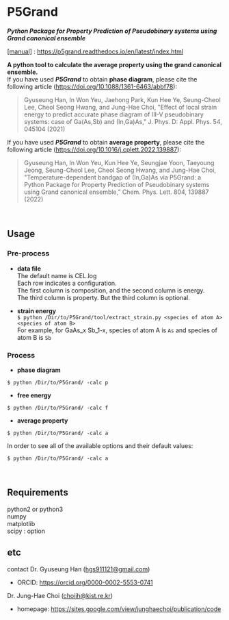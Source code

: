 P5Grand
=====

***Python Package for Property Prediction of Pseudobinary systems using Grand canonical ensemble***

[[manual]](https://p5grand.readthedocs.io/en/latest/index.html) : https://p5grand.readthedocs.io/en/latest/index.html

**A python tool to calculate the average property using the grand canonical ensemble.** <br>
If you have used ***P5Grand*** to obtain **phase diagram**, please cite the following article (https://doi.org/10.1088/1361-6463/abbf78): <br>
> Gyuseung Han, In Won Yeu, Jaehong Park, Kun Hee Ye, Seung-Cheol Lee, Cheol Seong Hwang, and Jung-Hae Choi, "Effect of local strain energy to predict accurate phase diagram of III-V pseudobinary systems: case of Ga(As,Sb) and (In,Ga)As," J. Phys. D: Appl. Phys. 54, 045104 (2021)

If you have used ***P5Grand*** to obtain **average property**, please cite the following article (https://doi.org/10.1016/j.cplett.2022.139887): <br>
> Gyuseung Han, In Won Yeu, Kun Hee Ye, Seungjae Yoon, Taeyoung Jeong, Seung-Cheol Lee, Cheol Seong Hwang, and Jung-Hae Choi, "Temperature-dependent bandgap of (In,Ga)As via P5Grand: a Python Package for Property Prediction of Pseudobinary systems using Grand canonical ensemble,” Chem. Phys. Lett. 804, 139887 (2022)

<br>

## Usage
### Pre-process
- **data file** <br>
The default name is CEL.log <br>
Each row indicates a configuration. <br>
The first column is composition, and the second column is energy. <br>
The third column is property. But the third column is optional. <br>

- **strain energy** <br>
```$ python /Dir/to/P5Grand/tool/extract_strain.py <species of atom A> <species of atom B>``` <br>
For example, for GaAs_x Sb_1-x, species of atom A is `As` and species of atom B is ``Sb``


### Process
- **phase diagram**
```
$ python /Dir/to/P5Grand/ -calc p
```
- **free energy**
```
$ python /Dir/to/P5Grand/ -calc f
```
- **average property**
```
$ python /Dir/to/P5Grand/ -calc a
```

In order to see all of the available options and their default values: <br>
```
$ python /Dir/to/P5Grand/ -calc a
```

<br>

## Requirements
python2 or python3 <br>
numpy <br>
matplotlib <br>
scipy : option

## etc
contact
Dr. Gyuseung Han (hgs911121@gmail.com)
* ORCID: https://orcid.org/0000-0002-5553-0741

Dr. Jung-Hae Choi (choijh@kist.re.kr) 
* homepage: https://sites.google.com/view/junghaechoi/publication/code
